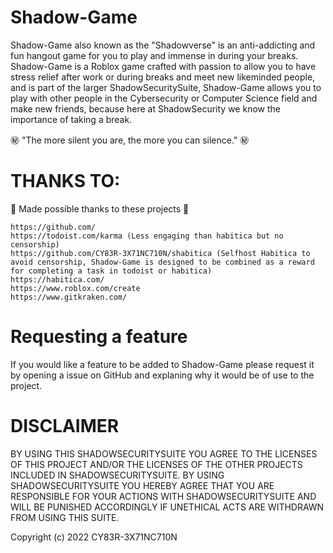 # Shadow-Game

Shadow-Game also known as the "Shadowverse" is an anti-addicting and fun hangout game for you to play and immense in during your breaks. Shadow-Game is a Roblox game crafted with passion to allow you to have stress relief after work or during breaks and meet new likeminded people, and is part of the larger ShadowSecuritySuite, Shadow-Game allows you to play with other people in the Cybersecurity or Computer Science field and make new friends, because here at ShadowSecurity we know the importance of taking a break.

㊙️ "The more silent you are, the more you can silence." ㊙️

# THANKS TO:

💖 Made possible thanks to these projects 💖

```
https://github.com/
https://todoist.com/karma (Less engaging than habitica but no censorship)
https://github.com/CY83R-3X71NC710N/shabitica (Selfhost Habitica to avoid censorship, Shadow-Game is designed to be combined as a reward for completing a task in todoist or habitica) 
https://habitica.com/
https://www.roblox.com/create
https://www.gitkraken.com/
```
# Requesting a feature

If you would like a feature to be added to Shadow-Game please request it by opening a issue on GitHub and explaning why it would be of use to the project.

# DISCLAIMER

BY USING THIS SHADOWSECURITYSUITE YOU AGREE TO THE LICENSES OF THIS PROJECT AND/OR THE LICENSES OF THE OTHER PROJECTS INCLUDED IN SHADOWSECURITYSUITE. BY USING SHADOWSECURITYSUITE YOU HEREBY AGREE THAT YOU ARE RESPONSIBLE FOR YOUR ACTIONS WITH SHADOWSECURITYSUITE AND WILL BE PUNISHED ACCORDINGLY IF UNETHICAL ACTS ARE WITHDRAWN FROM USING THIS SUITE. 

Copyright (c) 2022 CY83R-3X71NC710N
